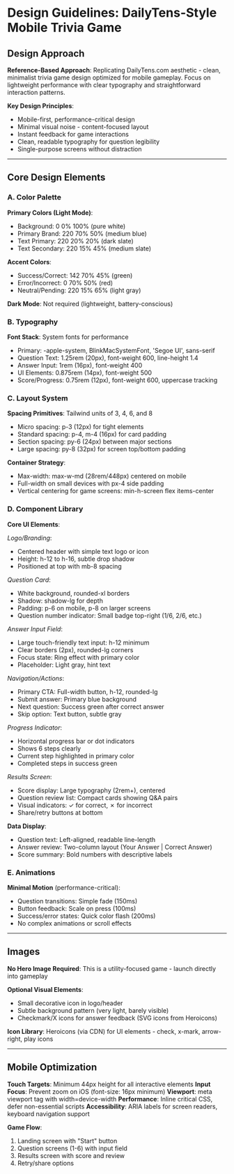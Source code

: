 # Design Guidelines: DailyTens-Style Mobile Trivia Game

## Design Approach

**Reference-Based Approach**: Replicating DailyTens.com aesthetic - clean, minimalist trivia game design optimized for mobile gameplay. Focus on lightweight performance with clear typography and straightforward interaction patterns.

**Key Design Principles**:
- Mobile-first, performance-critical design
- Minimal visual noise - content-focused layout
- Instant feedback for game interactions
- Clean, readable typography for question legibility
- Single-purpose screens without distraction

---

## Core Design Elements

### A. Color Palette

**Primary Colors (Light Mode)**:
- Background: 0 0% 100% (pure white)
- Primary Brand: 220 70% 50% (medium blue)
- Text Primary: 220 20% 20% (dark slate)
- Text Secondary: 220 15% 45% (medium slate)

**Accent Colors**:
- Success/Correct: 142 70% 45% (green)
- Error/Incorrect: 0 70% 50% (red)
- Neutral/Pending: 220 15% 65% (light gray)

**Dark Mode**: Not required (lightweight, battery-conscious)

### B. Typography

**Font Stack**: System fonts for performance
- Primary: -apple-system, BlinkMacSystemFont, 'Segoe UI', sans-serif
- Question Text: 1.25rem (20px), font-weight 600, line-height 1.4
- Answer Input: 1rem (16px), font-weight 400
- UI Elements: 0.875rem (14px), font-weight 500
- Score/Progress: 0.75rem (12px), font-weight 600, uppercase tracking

### C. Layout System

**Spacing Primitives**: Tailwind units of 3, 4, 6, and 8
- Micro spacing: p-3 (12px) for tight elements
- Standard spacing: p-4, m-4 (16px) for card padding
- Section spacing: py-6 (24px) between major sections
- Large spacing: py-8 (32px) for screen top/bottom padding

**Container Strategy**:
- Max-width: max-w-md (28rem/448px) centered on mobile
- Full-width on small devices with px-4 side padding
- Vertical centering for game screens: min-h-screen flex items-center

### D. Component Library

**Core UI Elements**:

*Logo/Branding*:
- Centered header with simple text logo or icon
- Height: h-12 to h-16, subtle drop shadow
- Positioned at top with mb-8 spacing

*Question Card*:
- White background, rounded-xl borders
- Shadow: shadow-lg for depth
- Padding: p-6 on mobile, p-8 on larger screens
- Question number indicator: Small badge top-right (1/6, 2/6, etc.)

*Answer Input Field*:
- Large touch-friendly text input: h-12 minimum
- Clear borders (2px), rounded-lg corners
- Focus state: Ring effect with primary color
- Placeholder: Light gray, hint text

*Navigation/Actions*:
- Primary CTA: Full-width button, h-12, rounded-lg
- Submit answer: Primary blue background
- Next question: Success green after correct answer
- Skip option: Text button, subtle gray

*Progress Indicator*:
- Horizontal progress bar or dot indicators
- Shows 6 steps clearly
- Current step highlighted in primary color
- Completed steps in success green

*Results Screen*:
- Score display: Large typography (2rem+), centered
- Question review list: Compact cards showing Q&A pairs
- Visual indicators: ✓ for correct, ✗ for incorrect
- Share/retry buttons at bottom

**Data Display**:
- Question text: Left-aligned, readable line-length
- Answer review: Two-column layout (Your Answer | Correct Answer)
- Score summary: Bold numbers with descriptive labels

### E. Animations

**Minimal Motion** (performance-critical):
- Question transitions: Simple fade (150ms)
- Button feedback: Scale on press (100ms)
- Success/error states: Quick color flash (200ms)
- No complex animations or scroll effects

---

## Images

**No Hero Image Required**: This is a utility-focused game - launch directly into gameplay

**Optional Visual Elements**:
- Small decorative icon in logo/header
- Subtle background pattern (very light, barely visible)
- Checkmark/X icons for answer feedback (SVG icons from Heroicons)

**Icon Library**: Heroicons (via CDN) for UI elements - check, x-mark, arrow-right, play icons

---

## Mobile Optimization

**Touch Targets**: Minimum 44px height for all interactive elements
**Input Focus**: Prevent zoom on iOS (font-size: 16px minimum)
**Viewport**: meta viewport tag with width=device-width
**Performance**: Inline critical CSS, defer non-essential scripts
**Accessibility**: ARIA labels for screen readers, keyboard navigation support

**Game Flow**:
1. Landing screen with "Start" button
2. Question screens (1-6) with input field
3. Results screen with score and review
4. Retry/share options